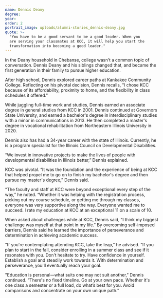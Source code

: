 ```yaml
---
name: Dennis Deany
degree:
year:
order: 2
portrait_image: uploads/alumni-stories_dennis-deany.jpg
quote: >-
  "You have to be a good servant to be a good leader. When you
  are serving your classmates at KCC, it will help you start the
  transformation into becoming a good leader."
---
```


<!-- **A Story of Perseverance: Dennis Deany's Inspiring Path from KCC to a Transformative Career** -->

In the Deany household in Chebanse, college wasn't a common topic of conversation. Dennis Deany and his siblings changed that, and became the first generation in their family to pursue higher education.

After high school, Dennis explored career paths at Kankakee Community College. Reflecting on his pivotal decision, Dennis recalls, "I chose KCC because of its affordability, proximity to home, and the flexibility in class schedules it offered."

While juggling full-time work and studies, Dennis earned an associate degree in general studies from KCC in 2001. Dennis continued at Governors State University, and earned a bachelor's degree in interdisciplinary studies with a minor in communications in 2013. He then completed a master's degree in vocational rehabilitation from Northeastern Illinois University in 2020.

Dennis also has had a 34-year career with the state of Illinois. Currently, he is a program specialist for the Illinois Council on Developmental Disabilities.

“We invest in innovative projects to make the lives of people with developmental disabilities in Illinois better,” Dennis explained.

KCC was pivotal. “It was the foundation and the experience of being at KCC that helped propel me to go on to finish my bachelor's degree and then pursue my master's degree,” Dennis said.

“The faculty and staff at KCC were beyond exceptional every step of the way,” he noted. “Whether it was helping with the registration process, picking out my course schedule, or getting me through my classes, everyone was very supportive along the way. Everyone wanted me to succeed. I rate my education at KCC at an exceptional 11 on a scale of 10.

When asked about challenges while at KCC, Dennis said, “I think my biggest challenge was myself at that point in my life.” By overcoming self-imposed barriers, Dennis said he learned the importance of perseverance and determination in achieving academic success.

"If you're contemplating attending KCC, take the leap,” he advised. “If you plan to start in the fall, consider enrolling in a summer class and see if it resonates with you. Don't hesitate to try. Have confidence in yourself. Establish a goal and steadily work towards it. With determination and perseverance, you'll eventually reach your goal.

"Education is personal—what suits one may not suit another,” Dennis continued. “There's no fixed timeline. Go at your own pace. Whether it's one class a semester or a full load, do what’s best for you. Avoid comparisons and concentrate on your own unique path."
